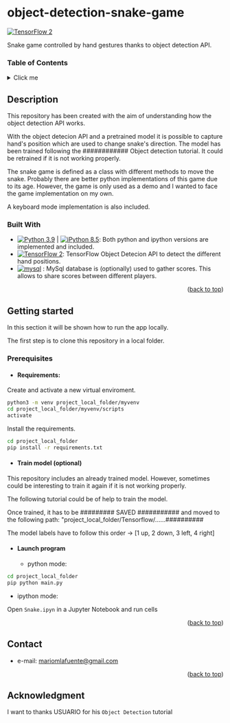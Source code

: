 # object-detection-snake-game

[![TensorFlow 2](https://img.shields.io/badge/TensorFlow_Object_Detection_API-2.2-FF6F00?logo=tensorflow)](https://github.com/tensorflow/models/blob/master/research/object_detection)

Snake game controlled by hand gestures thanks to object detection API.

### Table of Contents
<details>
  <summary>Click me</summary>
  
### Contents
- 1. [Description](#description)
  - 1 [Built With](#built-with)
- 2. [Getting Started](#getting-started)
- 3. [Contact](#contact)
- 4. [Acknowledgment](#acknowledgment)

</details>

## Description

This repository has been created with the aim of understanding how the object detection API works.

With the object detecion API and a pretrained model it is possible to capture hand's position which are used to change snake's direction. The model has been trained following the ############ Object detection tutorial. It could be retrained if it is not working properly.

The snake game is defined as a class with different methods to move the snake. Probably there are better python implementations of this game due to its age. However, the game is only used as a demo and I wanted to face the game implementation on my own.

A keyboard mode implementation is also included.

### Built With

- [![Python 3.9](https://img.shields.io/badge/python-3.9-blue.svg)](https://www.python.org/downloads/release/python-390/) | [![iPython 8.5](https://img.shields.io/badge/ipython-8.5-yellow.svg)](https://www.python.org/downloads/release/python-390/): Both python and ipython versions are implemented and included.
- [![TensorFlow 2](https://img.shields.io/badge/TensorFlow_Object_Detection_API-2.2-FF6F00?logo=tensorflow)](https://github.com/tensorflow/models/blob/master/research/object_detection): TensorFlow Object Detecion API to detect the different hand positions.
- [![mysql](https://img.shields.io/badge/MySQL-database-green?style=flate&logo=mysql&logoColor=white.svg)](https://mysql.com/) : MySql database is (optionally) used to gather scores. This allows to share scores between different players.

<p align="right">(<a href="#object-detection-snake-game">back to top</a>)</p>

## Getting started

In this section it will be shown how to run the app locally.

The first step is to clone this repository in a local folder.

### Prerequisites

- #### Requirements:
Create and activate a new virtual enviroment.
```sh
python3 -m venv project_local_folder/myvenv
cd project_local_folder/myvenv/scripts
activate
```

Install the requirements.
```sh
cd project_local_folder
pip install -r requirements.txt
```

- #### Train model (optional)
This repository includes an already trained model. However, sometimes could be interesting to train it again if it is not working properly.

The following tutorial could be of help to train the model.

Once trained, it has to be ######### SAVED ########### and moved to the following path: "project_local_folder/Tensorflow/......##########

The model labels have to follow this order ->  [1 up, 2 down, 3 left, 4 right]

- #### Launch program

  - python mode:
```sh
cd project_local_folder
pip python main.py
```
  - ipython mode:
   
   Open `Snake.ipyn` in a Jupyter Notebook and run cells

<p align="right">(<a href="#object-detection-snake-game">back to top</a>)</p>

## Contact

- e-mail: [mariomlafuente@gmail.com](mailto:mariomlafuente@gmail.com)

<p align="right">(<a href="#object-detection-snake-game">back to top</a>)</p>

## Acknowledgment

I want to thanks USUARIO for his `Object Detection` tutorial


